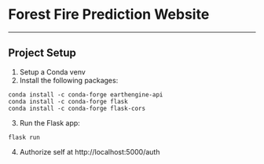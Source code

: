# Forest Fire Prediction Website
---
## Project Setup
1. Setup a Conda venv
2. Install the following packages:
```shell
conda install -c conda-forge earthengine-api
conda install -c conda-forge flask
conda install -c conda-forge flask-cors
```
3. Run the Flask app:
```shell
flask run
```
4. Authorize self at http://localhost:5000/auth
